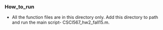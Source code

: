 ### How_to_run
- All the function files are in this directory only. Add this directory to path and run the main script- CSCI567_hw2_fall15.m.